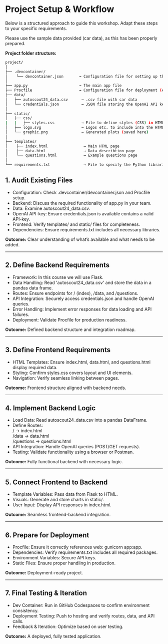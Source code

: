 # Project Setup & Workflow

Below is a structured approach to guide this workshop. Adapt these steps to your specific requirements.

Please use the sample data provided (car data), as this has been properly prepared.

**Project folder structure:**

```bash
project/
│
├── .devcontainer/
│    └── devcontainer.json       → Configuration file for setting up the Dev Container
│
├── app.py                       → The main app file
├── Procfile                     → Configuration file for deployment (e.g. on Koyeb)
├── data/
│   ├── autoscout24_data.csv      → .csv file with car data
│   └── credentials.json          → JSON file storing the OpenAI API key
│
├── static/
│   ├── css/
|   |   ├── styles.css            → File to define styles (CSS) in HTML pages
│   ├── logo.svg                  → Logos etc. to include into the HTML pages
│   └── graphic.png               → Generated plots (saved here)
│   
├── templates/
│    ├── index.html                → Main HTML page
│    ├── data.html                 → Data describtion page
│    └── questions.html            → Example questions page
│
└── requirements.txt               → File to specify the Python libraries
```

## 1. Audit Existing Files

- Configuration: Check .devcontainer/devcontainer.json and Procfile setup.
- Backend: Discuss the required functionality of app.py in your team.
- Data: Examine autoscout24_data.csv.
- OpenAI API-key: Ensure credentials.json is available contains a valid API-key.
- Frontend: Verify templates/ and static/ files for completeness.
- Dependencies: Ensure requirements.txt includes all necessary libraries.

**Outcome:** Clear understanding of what’s available and what needs to be added.

---

## 2. Define Backend Requirements

- Framework: In this course we will use Flask.
- Data Handling: Read 'autoscout24_data.csv' and store the data in a pandas data frame.
- Routes: Ensure endpoints for / (index), /data, and /questions.
- API Integration: Securely access credentials.json and handle OpenAI queries.
- Error Handling: Implement error responses for data loading and API failures.
- Deployment: Validate Procfile for production readiness.

**Outcome:** Defined backend structure and integration roadmap.

---

## 3. Define Frontend Requirements

- HTML Templates: Ensure index.html, data.html, and questions.html display required data.
- Styling: Confirm styles.css covers layout and UI elements.
- Navigation: Verify seamless linking between pages.

**Outcome:** Frontend structure aligned with backend needs.

---

## 4. Implement Backend Logic

- Load Data: Read autoscout24_data.csv into a pandas DataFrame.
- Define Routes:  
    / → index.html  
    /data → data.html  
    /questions → questions.html  
- API Integration: Handle OpenAI queries (POST/GET requests).
- Testing: Validate functionality using a browser or Postman.

**Outcome:** Fully functional backend with necessary logic.

---

## 5. Connect Frontend to Backend

- Template Variables: Pass data from Flask to HTML.
- Visuals: Generate and store charts in static/.
- User Input: Display API responses in index.html.

**Outcome:** Seamless frontend-backend integration.

---

## 6. Prepare for Deployment

- Procfile: Ensure it correctly references web: gunicorn app:app.
- Dependencies: Verify requirements.txt includes all required packages.
- Environment Variables: Secure API keys.
- Static Files: Ensure proper handling in production.

**Outcome:** Deployment-ready project.

---

## 7. Final Testing & Iteration

- Dev Container: Run in GitHub Codespaces to confirm environment consistency.
- Deployment Testing: Push to hosting and verify routes, data, and API calls.
- Feedback & Iteration: Optimize based on user testing.

**Outcome:** A deployed, fully tested application.
